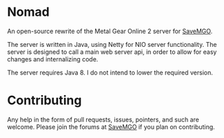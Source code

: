 # Nomad
An open-source rewrite of the Metal Gear Online 2 server for [SaveMGO](https://savemgo.com/).

The server is written in Java, using Netty for NIO server functionality.
The server is designed to call a main web server api, in order to allow for easy changes and internalizing code.

The server requires Java 8. I do not intend to lower the required version.

# Contributing
Any help in the form of pull requests, issues, pointers, and such are welcome.
Please join the forums at [SaveMGO](https://savemgo.com/) if you plan on contributing.
